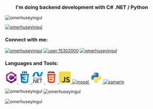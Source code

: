<h3 align="center">I'm doing backend development with C# .NET / Python</h3>

<p align="left"> <img src="https://komarev.com/ghpvc/?username=omerhuseyingul&label=Profile%20views&color=b331d2&style=flat" alt="omerhuseyingul" /> </p>

<p align="left"> <a href="https://twitter.com/omerhuseyingul" target="blank"><img src="https://img.shields.io/twitter/follow/omerhuseyingul?logo=twitter&style=for-the-badge" alt="omerhuseyingul" /></a> </p>

<h3 align="left">Connect with me:</h3>
<p align="left">
<a href="https://twitter.com/omerhuseyingul" target="blank"><img align="center" src="https://raw.githubusercontent.com/rahuldkjain/github-profile-readme-generator/master/src/images/icons/Social/twitter.svg" alt="omerhuseyingul" height="30" width="40" /></a>
<a href="https://stackoverflow.com/users/user:15302000" target="blank"><img align="center" src="https://raw.githubusercontent.com/rahuldkjain/github-profile-readme-generator/master/src/images/icons/Social/stack-overflow.svg" alt="user:15302000" height="30" width="40" /></a>
<a href="https://www.hackerrank.com/omerhuseyingul" target="blank"><img align="center" src="https://raw.githubusercontent.com/rahuldkjain/github-profile-readme-generator/master/src/images/icons/Social/hackerrank.svg" alt="omerhuseyingul" height="30" width="40" /></a>
</p>

<h3 align="left">Languages and Tools:</h3>
<p align="left"> <a href="https://www.w3schools.com/cs/" target="_blank"> <img src="https://raw.githubusercontent.com/devicons/devicon/master/icons/csharp/csharp-original.svg" alt="csharp" width="40" height="40"/> </a> <a href="https://www.w3schools.com/css/" target="_blank"> <img src="https://raw.githubusercontent.com/devicons/devicon/master/icons/css3/css3-original-wordmark.svg" alt="css3" width="40" height="40"/> </a> <a href="https://dotnet.microsoft.com/" target="_blank"> <img src="https://raw.githubusercontent.com/devicons/devicon/master/icons/dot-net/dot-net-original-wordmark.svg" alt="dotnet" width="40" height="40"/> </a> <a href="https://www.w3.org/html/" target="_blank"> <img src="https://raw.githubusercontent.com/devicons/devicon/master/icons/html5/html5-original-wordmark.svg" alt="html5" width="40" height="40"/> </a> <a href="https://developer.mozilla.org/en-US/docs/Web/JavaScript" target="_blank"> <img src="https://raw.githubusercontent.com/devicons/devicon/master/icons/javascript/javascript-original.svg" alt="javascript" width="40" height="40"/> </a> <a href="https://www.microsoft.com/en-us/sql-server" target="_blank"> <img src="https://www.svgrepo.com/show/303229/microsoft-sql-server-logo.svg" alt="mssql" width="40" height="40"/> </a> <a href="https://www.python.org" target="_blank"> <img src="https://raw.githubusercontent.com/devicons/devicon/master/icons/python/python-original.svg" alt="python" width="40" height="40"/> </a> <a href="https://dotnet.microsoft.com/apps/xamarin" target="_blank"> <img src="https://raw.githubusercontent.com/detain/svg-logos/780f25886640cef088af994181646db2f6b1a3f8/svg/xamarin.svg" alt="xamarin" width="40" height="40"/> </a> </p>

<p><img align="left" src="https://github-readme-stats.vercel.app/api/top-langs?username=omerhuseyingul&show_icons=true&theme=dark&locale=en&layout=compact" alt="omerhuseyingul" /></p>

<p>&nbsp;<img align="center" src="https://github-readme-stats.vercel.app/api?username=omerhuseyingul&show_icons=true&theme=dark&locale=en" alt="omerhuseyingul" /></p>

<p><img align="center" src="https://github-readme-streak-stats.herokuapp.com/?user=omerhuseyingul&" alt="omerhuseyingul" /></p>

